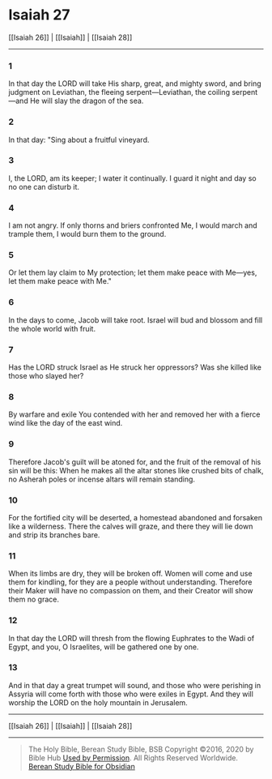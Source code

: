 # Isaiah 27

[[Isaiah 26]] | [[Isaiah]] | [[Isaiah 28]]

---

### 1
In that day the LORD will take His sharp, great, and mighty sword, and bring judgment on Leviathan, the fleeing serpent—Leviathan, the coiling serpent—and He will slay the dragon of the sea.

### 2
In that day: "Sing about a fruitful vineyard.

### 3
I, the LORD, am its keeper; I water it continually. I guard it night and day so no one can disturb it.

### 4
I am not angry. If only thorns and briers confronted Me, I would march and trample them, I would burn them to the ground.

### 5
Or let them lay claim to My protection; let them make peace with Me—yes, let them make peace with Me."

### 6
In the days to come, Jacob will take root. Israel will bud and blossom and fill the whole world with fruit.

### 7
Has the LORD struck Israel as He struck her oppressors? Was she killed like those who slayed her?

### 8
By warfare and exile You contended with her and removed her with a fierce wind like the day of the east wind.

### 9
Therefore Jacob's guilt will be atoned for, and the fruit of the removal of his sin will be this: When he makes all the altar stones like crushed bits of chalk, no Asherah poles or incense altars will remain standing.

### 10
For the fortified city will be deserted, a homestead abandoned and forsaken like a wilderness. There the calves will graze, and there they will lie down and strip its branches bare.

### 11
When its limbs are dry, they will be broken off. Women will come and use them for kindling, for they are a people without understanding. Therefore their Maker will have no compassion on them, and their Creator will show them no grace.

### 12
In that day the LORD will thresh from the flowing Euphrates to the Wadi of Egypt, and you, O Israelites, will be gathered one by one.

### 13
And in that day a great trumpet will sound, and those who were perishing in Assyria will come forth with those who were exiles in Egypt. And they will worship the LORD on the holy mountain in Jerusalem.

---

[[Isaiah 26]] | [[Isaiah]] | [[Isaiah 28]]

---

> The Holy Bible, Berean Study Bible, BSB
> Copyright &copy;2016, 2020 by Bible Hub
> [Used by Permission](https://berean.bible/terms.htm). All Rights Reserved Worldwide.
> [Berean Study Bible for Obsidian](https://github.com/gapmiss/berean-study-bible-for-obsidian)

